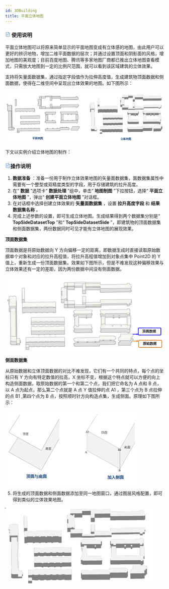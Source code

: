 ```yaml
---
id: 3DBuilding
title: 平面立体地图
---
```

### ![](../../img/read.gif) 使用说明

平面立体地图可以将原来简单显示的平面地图变成有立体感的地图，由此用户可以更好的辨识地物，增加二维平面数据的层次；并通过设置顶面和阴影面的风格，增加地图的美观度；目前百度地图、腾讯等多家地图厂商都已推出立体地图查看模式，只需放大地图到一定的比例尺范围，就可以看到该区域建筑的立体效果。

支持将矢量面数据集，通过指定字段值作为拉伸高度值，生成建筑物顶面数据和侧面数据，使得在二维空间中呈现出立体效果的地图。如下图所示：

![](img/3DMap.png)  


下文以实例介绍立体地图的制作：

### ![](../../img/read.gif)操作说明

1. **数据准备** ：准备一份用于制作立体效果地图的矢量面数据集，面数据集属性中需要有一个整型或双精度类型的字段，用于存储建筑的拉升高度。
2. 在“ **数据** ”选项卡“ **数据处理** ”组中，单击“ **地图制图** ”下拉按钮，选择“ **平面立体地图** ”，弹出“ **创建平面立体地图** ”对话框。
3. 在对话框中选择创建立体效果的 **矢量面数据集** ，设置 **拉升高度字段** 和 **结果数据集名称** 。
4. 完成上述参数的设置，即可生成立体地图。生成结果得到两个数据集分别是“ **TopSideDatasetTop** ”和“ **TopSideDatasetSide** ”，即建筑物的顶面数据集和侧面数据集，两份数据同时可见才能有立体地图的展现效果。 
    
**顶面数据集**

顶面数据是将原始数据向 Y 方向偏移一定的距离，即数据生成时直接读取原始数据单个对象和对应的拉升高程值，将拉升高程值增加到对象点集中 Point2D 的 Y
值上，重新生成一份顶面数据集。效果如下图所示，但是不难发现这种偏移效果与立体效果还有一定的差距，因为两份数据中间没有侧面数据。

![](img/TopRegion.png)  
  
  **侧面数据集**

从原始数据和立体顶面数据的对比不难发现，它们有一个共同的特点，每个点的坐标只有 Y 方向有特定数值的拉高，X
坐标不变，根据这个特点就可以方便的向上构造侧面数据，取原始数据的第一个和第二个点，我们把它命名为 A 点和 B 点，以 A 点为起点，那么第二个点就是 A
点 Y 值拉伸的点 A1 ，第三个点为 B 点拉伸的点 B1 ,第四个点为 B 点，按照顺时针方向构造点集，生成侧面。原理如下图所示：

![](img/SurpaceRegion.png)  

5. 将生成的顶面数据和侧面数据添加至同一地图窗口，通过图层风格配置，即可得到类似的立体效果地图。  

![](img/3DMapResult.png)  
